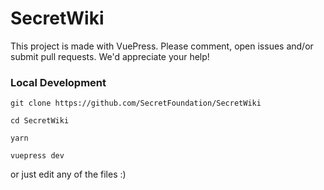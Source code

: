 # SecretWiki

This project is made with VuePress. Please comment, open issues and/or submit pull requests. We'd appreciate your help!

### Local Development

`git clone https://github.com/SecretFoundation/SecretWiki`

`cd SecretWiki`

`yarn`

`vuepress dev`

or just edit any of the files :)
